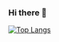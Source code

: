 ### Hi there 👋

[![Top Langs](https://github-readme-stats.vercel.app/api/top-langs/?username=wood3n&layout=compact)](https://github.com/wood3n/github-readme-stats)

